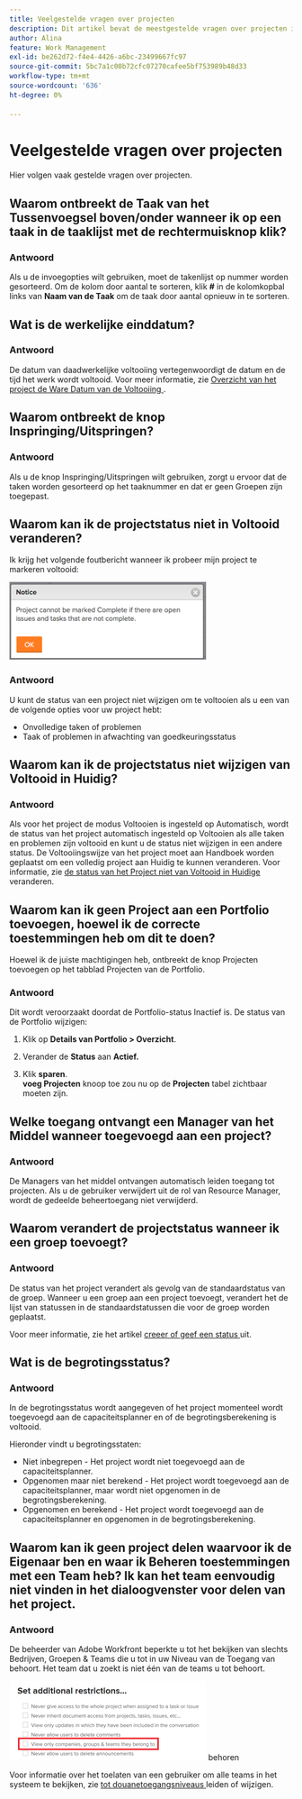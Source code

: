 ```yaml
---
title: Veelgestelde vragen over projecten
description: Dit artikel bevat de meestgestelde vragen over projecten in Adobe Workfront.
author: Alina
feature: Work Management
exl-id: be262d72-f4e4-4426-a6bc-23499667fc97
source-git-commit: 5bc7a1c00b72cfc07270cafee5bf753989b48d33
workflow-type: tm+mt
source-wordcount: '636'
ht-degree: 0%

---
```


# Veelgestelde vragen over projecten

Hier volgen vaak gestelde vragen over projecten.

## Waarom ontbreekt de Taak van het Tussenvoegsel boven/onder wanneer ik op een taak in de taaklijst met de rechtermuisknop klik?

### Antwoord

Als u de invoegopties wilt gebruiken, moet de takenlijst op nummer worden gesorteerd. Om de kolom door aantal te sorteren, klik **#** in de kolomkopbal links van **Naam van de Taak** om de taak door aantal opnieuw in te sorteren.

## Wat is de werkelijke einddatum?

### Antwoord

De datum van daadwerkelijke voltooiing vertegenwoordigt de datum en de tijd het werk wordt voltooid. Voor meer informatie, zie [ Overzicht van het project de Ware Datum van de Voltooiing ](../../../manage-work/projects/planning-a-project/project-actual-completion-date.md).

## Waarom ontbreekt de knop Inspringing/Uitspringen?

### Antwoord

Als u de knop Inspringing/Uitspringen wilt gebruiken, zorgt u ervoor dat de taken worden gesorteerd op het taaknummer en dat er geen Groepen zijn toegepast.

## Waarom kan ik de projectstatus niet in Voltooid veranderen?

Ik krijg het volgende foutbericht wanneer ik probeer mijn project te markeren voltooid:

![ Project_FAQ_Complete_Error_message.png ](assets/project-faq-complete-error-message-350x138.png)

### Antwoord

U kunt de status van een project niet wijzigen om te voltooien als u een van de volgende opties voor uw project hebt:

* Onvolledige taken of problemen
* Taak of problemen in afwachting van goedkeuringsstatus

## Waarom kan ik de projectstatus niet wijzigen van Voltooid in Huidig?

### Antwoord

Als voor het project de modus Voltooien is ingesteld op Automatisch, wordt de status van het project automatisch ingesteld op Voltooien als alle taken en problemen zijn voltooid en kunt u de status niet wijzigen in een andere status. De Voltooiingswijze van het project moet aan Handboek worden geplaatst om een volledig project aan Huidig te kunnen veranderen. Voor informatie, zie [ de status van het Project niet van Voltooid in Huidige ](../../../manage-work/projects/tips-tricks-and-troubleshooting/project-status-does-not-change-from-complete-to-current.md) veranderen.

## Waarom kan ik geen Project aan een Portfolio toevoegen, hoewel ik de correcte toestemmingen heb om dit te doen?

Hoewel ik de juiste machtigingen heb, ontbreekt de knop Projecten toevoegen op het tabblad Projecten van de Portfolio.

### Antwoord

Dit wordt veroorzaakt doordat de Portfolio-status Inactief is. De status van de Portfolio wijzigen:

1. Klik op **Details van Portfolio > Overzicht**.
1. Verander de **Status** aan **Actief.**

1. Klik **sparen**.\
   **voeg Projecten** knoop toe zou nu op de **Projecten** tabel zichtbaar moeten zijn.

## Welke toegang ontvangt een Manager van het Middel wanneer toegevoegd aan een project?

### Antwoord

De Managers van het middel ontvangen automatisch leiden toegang tot projecten. Als u de gebruiker verwijdert uit de rol van Resource Manager, wordt de gedeelde beheertoegang niet verwijderd.

## Waarom verandert de projectstatus wanneer ik een groep toevoegt?

### Antwoord

De status van het project verandert als gevolg van de standaardstatus van de groep. Wanneer u een groep aan een project toevoegt, verandert het de lijst van statussen in de standaardstatussen die voor de groep worden geplaatst.

Voor meer informatie, zie het artikel [ creeer of geef een status ](../../../administration-and-setup/customize-workfront/creating-custom-status-and-priority-labels/create-or-edit-a-status.md) uit.

## Wat is de begrotingsstatus?

### Antwoord

In de begrotingsstatus wordt aangegeven of het project momenteel wordt toegevoegd aan de capaciteitsplanner en of de begrotingsberekening is voltooid.

Hieronder vindt u begrotingsstaten:

* Niet inbegrepen - Het project wordt niet toegevoegd aan de capaciteitsplanner.
* Opgenomen maar niet berekend - Het project wordt toegevoegd aan de capaciteitsplanner, maar wordt niet opgenomen in de begrotingsberekening.
* Opgenomen en berekend - Het project wordt toegevoegd aan de capaciteitsplanner en opgenomen in de begrotingsberekening.

## Waarom kan ik geen project delen waarvoor ik de Eigenaar ben en waar ik Beheren toestemmingen met een Team heb? Ik kan het team eenvoudig niet vinden in het dialoogvenster voor delen van het project.

### Antwoord

De beheerder van Adobe Workfront beperkte u tot het bekijken van slechts Bedrijven, Groepen &amp; Teams die u tot in uw Niveau van de Toegang van behoort. Het team dat u zoekt is niet één van de teams u tot behoort.

![ slechts teams van de Mening, groepen, bedrijven zij tot ](assets/view-only-team-groups-companies-they-belong-to-350x141.png) behoren

Voor informatie over het toelaten van een gebruiker om alle teams in het systeem te bekijken, zie [ tot douanetoegangsniveaus ](../../../administration-and-setup/add-users/configure-and-grant-access/create-modify-access-levels.md) leiden of wijzigen.
